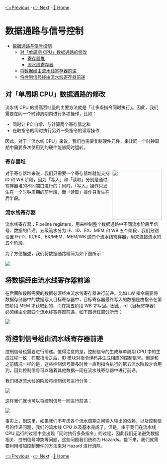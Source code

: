 [👈 Previous](./3-1_Basic.md) · [👉 Next](./3-3_Hazards.md) · [🚩 Home](../README.md)

# 数据通路与信号控制

- [数据通路与信号控制](#%e6%95%b0%e6%8d%ae%e9%80%9a%e8%b7%af%e4%b8%8e%e4%bf%a1%e5%8f%b7%e6%8e%a7%e5%88%b6)
  - [对「单周期 CPU」数据通路的修改](#%e5%af%b9%e5%8d%95%e5%91%a8%e6%9c%9f-cpu%e6%95%b0%e6%8d%ae%e9%80%9a%e8%b7%af%e7%9a%84%e4%bf%ae%e6%94%b9)
    - [寄存器堆](#%e5%af%84%e5%ad%98%e5%99%a8%e5%a0%86)
    - [流水线寄存器](#%e6%b5%81%e6%b0%b4%e7%ba%bf%e5%af%84%e5%ad%98%e5%99%a8)
  - [将数据经由流水线寄存器前递](#%e5%b0%86%e6%95%b0%e6%8d%ae%e7%bb%8f%e7%94%b1%e6%b5%81%e6%b0%b4%e7%ba%bf%e5%af%84%e5%ad%98%e5%99%a8%e5%89%8d%e9%80%92)
  - [将控制信号经由流水线寄存器前递](#%e5%b0%86%e6%8e%a7%e5%88%b6%e4%bf%a1%e5%8f%b7%e7%bb%8f%e7%94%b1%e6%b5%81%e6%b0%b4%e7%ba%bf%e5%af%84%e5%ad%98%e5%99%a8%e5%89%8d%e9%80%92)

## 对「单周期 CPU」数据通路的修改

流水线 CPU 的提高吞吐量的主要方法就是「让多条指令同时执行」。因此，我们需要在同一个时钟周期内进行多项操作，比如：

- 同时让 PC 自增、与计算两个寄存器之和
- 在取指令的同时执行另外一条指令的读写操作

因此，对于「流水线 CPU」来说，我们也需要复制硬件元件，来让同一个时钟周期中需要多次使用到的硬件能够同时运转。

### 寄存器堆

<img src="https://i.loli.net/2019/09/04/VdAXaNBw1LpT5Fm.png" width="160px" align="right">

对于寄存器堆来说，我们只需要一个寄存器堆就能支持 ID 和 WB 阶段，因为「写入」和「读取」分别是通过寄存器堆的不同端口进行的；同时，「写入」操作只发生在一个时钟周期的前半段，而「读取」操作只发生在后半段。

### 流水线寄存器

流水线寄存器：Pipeline registers，用来控制整个数据通路中不同流水阶段里信号、数据的传递。五级流水分为 IF、ID、EX、MEM 和 WB 五个阶段，我们分别设置 IF/ID、ID/EX、EX/MEM、MEM/WB 这四个流水线寄存器，用来连接流水的五个阶段。

为了方便描述，我们将数据通路精简为如下图所示：

![](https://i.loli.net/2019/09/04/sZuUGLXpPh67qYM.png)

## 将数据经由流水线寄存器前递

在后面阶段所需要的数据必须经由流水线寄存器进行前递。比如 LW 指令需要将数据存储器中的数据写入目标寄存器中，目标寄存器最终写入的数据是由指令在第四阶段 MEM 才获取到的，而在第五阶段 WB 才写回。因此，rd（目标寄存器）必须经由全部四个流水线寄存器前递，如下图标红部分所示：

![](https://i.loli.net/2019/09/04/fuKn2cYEwiNJvGD.png)

## 将控制信号经由流水线寄存器前递

控制信号也需要进行前递。值得注意的是，控制信号的生成与单周期 CPU 中的生成过程一致：在取指令之后，ID 模块对指令译码并生成相应的控制信号。但是和之前情况一样的是，这些控制信号很多时候一直到指令执行的第五流水阶段才会用到，因此控制信号可以随着其他数据一同在流水线寄存器中进行前递。

我们根据流水线的阶段将控制信号进行分类：

![](https://i.loli.net/2019/09/04/t1v5WXGblO3QwaE.png)

这样我们就也可以将控制信号一同进行前递：

![](https://i.loli.net/2019/09/04/fe5nGVjH6cWOsXu.png)

事实上，到这里，如果我们不考虑各个流水周期之间输入输出的依赖，以及控制信号的传递问题，我们的流水线 CPU 以及基本完成了。但是，由于我们在流水线 CPU 运行的过程中会出现「同时执行多条指令」的过程，因此我们无法避免数据相关、控制信号冲突等问题，这些问题我们统称为 Hazards。接下来，我们就需要利用增加控制硬件的方法来对 Hazard 进行消除。

[👈 Previous](./3-1_Basic.md) · [👉 Next](./3-3_Hazards.md) · [🚩 Home](../README.md)